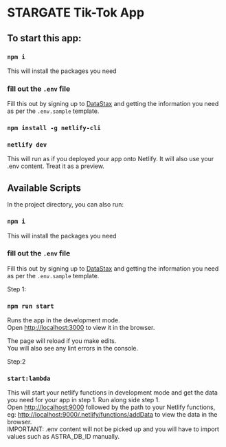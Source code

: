 # STARGATE Tik-Tok App

## To start this app:
### `npm i`
This will install the packages you need

### fill out the `.env` file
Fill this out by signing up to [DataStax](XXX) and getting the information you need as per the `.env.sample` template.

### `npm install -g netlify-cli`
### `netlify dev`
This will run as if you deployed your app onto Netlify. It will also use your .env content. Treat it as a preview.



## Available Scripts

In the project directory, you can also run:
### `npm i`
This will install the packages you need

### fill out the `.env` file
Fill this out by signing up to [DataStax](XXX) and getting the information you need as per the `.env.sample` template.

Step 1:
### `npm run start`

Runs the app in the development mode.\
Open [http://localhost:3000](http://localhost:3000) to view it in the browser.

The page will reload if you make edits.\
You will also see any lint errors in the console.

Step:2
### `start:lambda`

This will start your netlify functions in development mode and get the data you need for your app in step 1. Run along side step 1.\
Open [http://localhost:9000](http://localhost:39000) followed by the path to your Netlify functions, eg: [http://localhost:9000/.netlify/functions/addData](http://localhost:9000/.netlify/functions/addData) to view the data in the browser.\
IMPORTANT: .env content will not be picked up and you will have to import values such as ASTRA_DB_ID manually.



